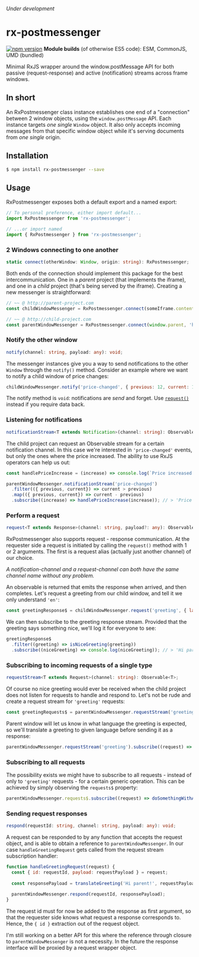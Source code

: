 _Under development_

# rx-postmessenger

[![npm version](https://badge.fury.io/js/rx-postmessenger.svg)](https://badge.fury.io/js/rx-postmessenger)
**Module builds** (of otherwise ES5 code): ESM, CommonJS, UMD (bundled)

Minimal RxJS wrapper around the window.postMessage API for both passive (request-response) and active (notification) streams across frame windows.

## In short

An RxPostmessenger class instance establishes one end of a "connection" between 2 window objects, using the `window.postMessage` API. Each instance targets _one single_ `Window` object. It also only accepts incoming messages from that specific window object while it's serving documents from _one single_ origin.

## Installation

```bash
$ npm install rx-postmessenger --save
```

## Usage

RxPostmessenger exposes both a default export and a named export:

```javascript
// To personal preference, either import default...
import RxPostmessenger from 'rx-postmessenger';

// ...or import named
import { RxPostmessenger } from 'rx-postmessenger';
```
### 2 Windows connecting to one another
```typescript
static connect(otherWindow: Window, origin: string): RxPostmessenger;
```
Both ends of the connection should implement this package for the best intercommunication. One in a _parent_ project (that implements the iframe), and one in a _child_ project (that's being served by the iframe). Creating a new messenger is straightforward:

```javascript
// ~~ @ http://parent-project.com
const childWindowMessenger = RxPostmessenger.connect(someIframe.contentWindow, 'http://child-project.com');

// ~~ @ http://child-project.com
const parentWindowMessenger = RxPostmessenger.connect(window.parent, 'http://parent-project.com');
```


### Notify the other window
```typescript
notify(channel: string, payload: any): void;
```

The messenger instances give you a way to send notifications to the other `Window` through the `notify()` method. Consider an example where we want to notify a child window of price changes:

```javascript
childWindowMessenger.notify('price-changed', { previous: 12, current: 14 }); // Price increased
```

The notify method is `void`: notifications are _send_ and forget. Use [`request()`](#request) instead if you require data back.

### Listening for notifications
```typescript
notificationStream<T extends Notification>(channel: string): Observable<T>;
```

The child project can request an Observable stream for a certain notification channel. In this case we're interested in `'price-changed'` events, but only the ones where the price increased. The ability to use RxJS operators can help us out:

```javascript
const handlePriceIncrease = (increase) => console.log(`Price increased with €${increase}!`);

parentWindowMessenger.notificationStream('price-changed')
  .filter(({ previous, current}) => current > previous)
  .map(({ previous, current}) => current - previous)
  .subscribe((increase) => handlePriceIncrease(increase)); // > 'Price increased with €2!'
```

### Perform a request
```typescript
request<T extends Response>(channel: string, payload?: any): Observable<T>;
```

RxPostmessenger also supports request - response communication. At the requester side a request is initiated by calling the `request()` method with 1 or 2 arguments. The first is a request alias (actually just another channel) of our choice.

_A notification-channel and a request-channel can both have the same channel name without any problem._

An observable is returned that emits the response when arrived, and then completes. Let's request a greeting from our child window, and tell it we only understand `'en'`:

```javascript
const greetingResponse$ = childWindowMessenger.request('greeting', { language: 'en' }) // => Observable<T extends Response>
```

We can then subscribe to the greeting response stream. Provided that the greeting says something nice, we'll log it for everyone to see:

```javascript
greetingResponse$
  .filter((greeting) => isNiceGreeting(greeting))
  .subscribe((niceGreeting) => console.log(niceGreeting)); // > 'Hi parent!'
```

### Subscribing to incoming requests of a single type
```typescript
requestStream<T extends Request>(channel: string): Observable<T>;
```

Of course no nice greeting would ever be received when the child project does not listen for requests to handle and respond to. Let's not be rude and create a request stream for `'greeting'` requests:

```javascript
const greetingRequests$ = parentWindowMessenger.requestStream('greeting'); // => Observable<T extends Request>
```

Parent window will let us know in what language the greeting is expected, so we'll translate a greeting to given language before sending it as a response:

```javascript
parentWindowMessenger.requestStream('greeting').subscribe((request) => handleGreetingRequest(request));
```

### Subscribing to all requests

The possibility exists we might have to subscribe to all requests - instead of only to `'greeting'` requests - for a certain generic operation. This can be achieved by simply observing the `requests$` property:

```javascript
parentWindowMessenger.requests$.subscribe((request) => doSomethingWithAny(request));
```


### Sending request responses

```typescript
respond(requestId: string, channel: string, payload: any): void;
```

A request can be responded to by any function that accepts the request object, and is able to obtain a reference to `parentWindowMessenger`. In our case `handleGreetingRequest` gets called from the request stream subscription handler:

```javascript
function handleGreetingRequest(request) {
  const { id: requestId, payload: requestPayload } = request;
  
  const responsePayload = translateGreeting('Hi parent!', requestPayload.language);
  
  parentWindowMessenger.respond(requestId, responsePayload);
}
```

The request id must for now be added to the response as first argument, so that the requester side knows what request a response corresponds to. Hence, the `{ id }` extraction out of the request object.

I'm still working on a better API for this where the reference through closure to `parentWindowMessenger` is not a necessity. In the future the response interface will be proxied by a request wrapper object.




